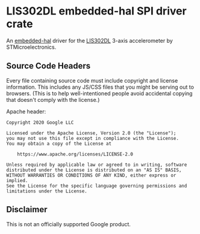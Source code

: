 # LIS302DL embedded-hal SPI driver crate

An [embedded-hal](https://github.com/rust-embedded/embedded-hal) driver for the
[LIS302DL](https://www.st.com/resource/en/application_note/cd00098549-lis302dl-3-axis-2g-8g-digital-output-ultracompact-linear-accelerometer-stmicroelectronics.pdf)
3-axis accelerometer by STMicroelectronics.

## Source Code Headers

Every file containing source code must include copyright and license
information. This includes any JS/CSS files that you might be serving out to
browsers. (This is to help well-intentioned people avoid accidental copying that
doesn't comply with the license.)

Apache header:

    Copyright 2020 Google LLC

    Licensed under the Apache License, Version 2.0 (the "License");
    you may not use this file except in compliance with the License.
    You may obtain a copy of the License at

        https://www.apache.org/licenses/LICENSE-2.0

    Unless required by applicable law or agreed to in writing, software
    distributed under the License is distributed on an "AS IS" BASIS,
    WITHOUT WARRANTIES OR CONDITIONS OF ANY KIND, either express or implied.
    See the License for the specific language governing permissions and
    limitations under the License.

## Disclaimer

This is not an officially supported Google product.
